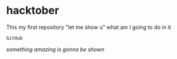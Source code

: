 # hacktober
This my first repository
"let me show u" what am I going to do in it 
```
GitHub
```
_something amazing is gonna be shown_
